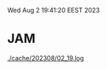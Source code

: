 Wed Aug  2 19:41:20 EEST 2023
# JAM
<a href='./cache/202308/02_19.log'>./cache/202308/02_19.log</a>
